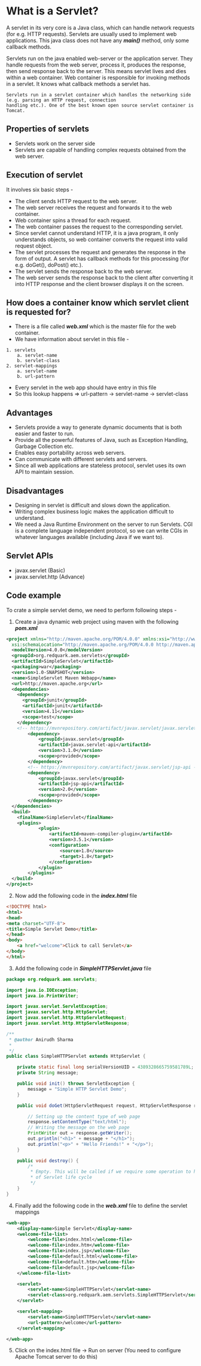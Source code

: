# What is a Servlet?

A servlet in its very core is a Java class, which can handle network requests (for e.g. HTTP requests). Servlets are 
usually used to implement web applications. This java class does not have any ***main()*** method, only some callback 
methods.

Servlets run on the java enabled web-server or the application server. They handle requests from the web server, 
process it, produces the response, then send response back to the server. This means servlet lives and dies within a 
web container. Web container is responsible for invoking methods in a servlet. It knows what callback methods a 
servlet has.

```
Servlets run in a servlet container which handles the networking side (e.g. parsing an HTTP request, connection 
handling etc.). One of the best known open source servlet container is Tomcat.
```

## Properties of servlets

- Servlets work on the server side
- Servlets are capable of handling complex requests obtained from the web server.


## Execution of servlet

It involves six basic steps - 
- The client sends HTTP request to the web server.
- The web server receives the request and forwards it to the web container.
- Web container spins a thread for each request.
- The web container passes the request to the corresponding servlet.
- Since servlet cannot understand HTTP, it is a java program, it only understands objects, so web container converts 
the request into valid request object.
- The servlet processes the request and generates the response in the form of output. A servlet has callback methods 
for this processing (for e.g. doGet(), doPost() etc.).
- The servlet sends the response back to the web server.
- The web server sends the response back to the client after converting it into HTTP response and the client browser 
displays it on the screen.


## How does a container know which servlet client is requested for?

- There is a file called ***web.xml*** which is the master file for the web container.
- We have information about servlet in this file - 
```
1. servlets
    a. servlet-name
    b. servlet-class
2. servlet-mappings
    a. servlet-name
    b. url-pattern
```
- Every servlet in the web app should have entry in this file
- So this lookup happens => url-pattern -> servlet-name -> servlet-class


## Advantages

- Servlets provide a way to generate dynamic documents that is both easier and faster to run.
- Provide all the powerful features of Java, such as Exception Handling, Garbage Collection etc.
- Enables easy portability across web servers.
- Can communicate with different servlets and servers.
- Since all web applications are stateless protocol, servlet uses its own API to maintain session.


## Disadvantages

- Designing in servlet is difficult and slows down the application.
- Writing complex business logic makes the application difficult to understand.
- We need a Java Runtime Environment on the server to run Servlets. CGI is a complete language independent protocol, 
so we can write CGIs in whatever languages available (including Java if we want to).


## Servlet APIs

- javax.servlet (Basic)
- javax.servlet.http (Advance)


## Code example

To crate a simple servlet demo, we need to perform following steps - 

1. Create a java dynamic web project using maven with the following ***pom.xml***

```xml
<project xmlns="http://maven.apache.org/POM/4.0.0" xmlns:xsi="http://www.w3.org/2001/XMLSchema-instance"
  xsi:schemaLocation="http://maven.apache.org/POM/4.0.0 http://maven.apache.org/maven-v4_0_0.xsd">
  <modelVersion>4.0.0</modelVersion>
  <groupId>org.redquark.aem.servlets</groupId>
  <artifactId>SimpleServlet</artifactId>
  <packaging>war</packaging>
  <version>1.0-SNAPSHOT</version>
  <name>SimpleServlet Maven Webapp</name>
  <url>http://maven.apache.org</url>
  <dependencies>
    <dependency>
      <groupId>junit</groupId>
      <artifactId>junit</artifactId>
      <version>4.11</version>
      <scope>test</scope>
    </dependency>
    <!-- https://mvnrepository.com/artifact/javax.servlet/javax.servlet-api -->
        <dependency>
            <groupId>javax.servlet</groupId>
            <artifactId>javax.servlet-api</artifactId>
            <version>3.1.0</version>
            <scope>provided</scope>
        </dependency>
        <!-- https://mvnrepository.com/artifact/javax.servlet/jsp-api -->
        <dependency>
            <groupId>javax.servlet</groupId>
            <artifactId>jsp-api</artifactId>
            <version>2.0</version>
            <scope>provided</scope>
        </dependency>
  </dependencies>
  <build>
    <finalName>SimpleServlet</finalName>
    <plugins>
            <plugin>
                <artifactId>maven-compiler-plugin</artifactId>
                <version>3.5.1</version>
                <configuration>
                    <source>1.8</source>
                    <target>1.8</target>
                </configuration>
            </plugin>
        </plugins>
  </build>
</project>
``` 

2. Now add the following code in the ***index.html*** file

```html
<!DOCTYPE html>
<html>
<head>
<meta charset="UTF-8">
<title>Simple Servlet Demo</title>
</head>
<body>
	<a href="welcome">Click to call Servlet</a>
</body>
</html>
```

3. Add the following code in ***SimpleHTTPServlet.java*** file

```java
package org.redquark.aem.servlets;

import java.io.IOException;
import java.io.PrintWriter;

import javax.servlet.ServletException;
import javax.servlet.http.HttpServlet;
import javax.servlet.http.HttpServletRequest;
import javax.servlet.http.HttpServletResponse;

/**
 * @author Anirudh Sharma
 *
 */
public class SimpleHTTPServlet extends HttpServlet {

	private static final long serialVersionUID = 4389328665759581789L;
	private String message;

	public void init() throws ServletException {
		message = "Simple HTTP Servlet Demo";
	}

	public void doGet(HttpServletRequest request, HttpServletResponse response) throws ServletException, IOException {

		// Setting up the content type of web page
		response.setContentType("text/html");
		// Writing the message on the web page
		PrintWriter out = response.getWriter();
		out.println("<h1>" + message + "</h1>");
		out.println("<p>" + "Hello Friends!" + "</p>");
	}

	public void destroy() {
		/*
		 * Empty. This will be called if we require some operation to happen at the end
		 * of Servlet life cycle
		 */
	}
}
```

4. Finally add the following code in the ***web.xml*** file to define the servlet mappings

```xml
<web-app>
	<display-name>Simple Servlet</display-name>
	<welcome-file-list>
		<welcome-file>index.html</welcome-file>
		<welcome-file>index.htm</welcome-file>
		<welcome-file>index.jsp</welcome-file>
		<welcome-file>default.html</welcome-file>
		<welcome-file>default.htm</welcome-file>
		<welcome-file>default.jsp</welcome-file>
	</welcome-file-list>

	<servlet>
		<servlet-name>SimpleHTTPServlet</servlet-name>
		<servlet-class>org.redquark.aem.servlets.SimpleHTTPServlet</servlet-class>
	</servlet>

	<servlet-mapping>
		<servlet-name>SimpleHTTPServlet</servlet-name>
		<url-pattern>/welcome</url-pattern>
	</servlet-mapping>

</web-app>
```

5. Click on the index.html file -> Run on server (You need to configure Apache Tomcat server to do this)